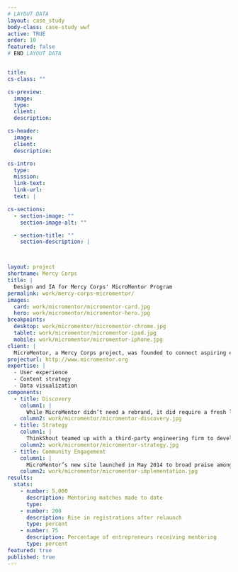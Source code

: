 ```yaml
---
# LAYOUT DATA
layout: case_study
body-class: case-study wwf
active: TRUE
order: 10
featured: false
# END LAYOUT DATA


title: 
cs-class: ""

cs-preview:
  image: 
  type: 
  client: 
  description:

cs-header:
  image: 
  client: 
  description: 

cs-intro:
  type: 
  mission: 
  link-text: 
  link-url: 
  text: |

cs-sections:
  - section-image: ""
    section-image-alt: ""

  - section-title: ""
    section-description: |



layout: project
shortname: Mercy Corps
title: |
  Design and IA for Mercy Corps' MicroMentor Program
permalink: work/mercy-corps-micromentor/
images:
  card: work/micromentor/micromentor-card.jpg
  hero: work/micromentor/micromentor-hero.jpg
breakpoints:
  desktop: work/micromentor/micromentor-chrome.jpg
  tablet: work/micromentor/micromentor-ipad.jpg
  mobile: work/micromentor/micromentor-iphone.jpg
client: |
  MicroMentor, a Mercy Corps project, was founded to connect aspiring entrepreneurs with mentors. It also provides them with a library of resources to help them grow their enterprises. MicroMentor needed to expand its membership and improve engagement through a fresh redesign. We worked to make their new site a place for dialogue that encourages member involvement, streamlines the signup process, and showcases their successes. The result was a clean, responsive site that serves as a discussion space for a global community of entrepreneurs.
projecturl: http://www.micromentor.org
expertise: |
  - User experience
  - Content strategy
  - Data visualization
components:
  - title: Discovery
    column1: |
      While MicroMentor didn’t need a rebrand, it did require a fresh look, intended to appeal to a broader audience. MicroMentor has a large library of articles and research that they wanted to make easily accessible to the entrepreneurs in search of resources that would help them grow their businesses. This community-centric website needed to be a place that would appeal to both entrepreneurs and mentors, and provide them with a forum for discussion.
    column2: work/micromentor/micromentor-discovery.jpg
  - title: Strategy
    column1: |
      ThinkShout teamed up with a third-party engineering firm to develop a way to better accomplish MicroMentor’s purpose: to connect entrepreneurs with mentors and facilitate dialogue between them. We overhauled MicroMentor’s member sign-up system and created a brand new, gorgeous platform for networking that was both visually pleasing and easy to use.
    column2: work/micromentor/micromentor-strategy.jpg
  - title: Community Engagement
    column1: |
      MicroMentor’s new site launched in May 2014 to broad praise among site visitors. The site has been particularly well-received by mobile users visiting the site in developing countries with limited broadband access.
    column2: work/micromentor/micromentor-implementation.jpg
results:
  stats:
    - number: 5,000
      description: Mentoring matches made to date
      type:
    - number: 200
      description: Rise in registrations after relaunch
      type: percent
    - number: 75
      description: Percentage of entrepreneurs receiving mentoring
      type: percent
featured: true
published: true
---
```


